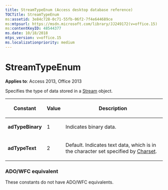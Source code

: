 ```yaml
---
title: StreamTypeEnum (Access desktop database reference)
TOCTitle: StreamTypeEnum
ms:assetid: 3e84c728-0c71-55fb-06f2-7f4e644689ce
ms:mtpsurl: https://msdn.microsoft.com/library/JJ249172(v=office.15)
ms:contentKeyID: 48544377
ms.date: 10/18/2018
mtps_version: v=office.15
ms.localizationpriority: medium
---
```


# StreamTypeEnum

**Applies to**: Access 2013, Office 2013

Specifies the type of data stored in a [Stream](stream-object-ado.md) object.


<table>
<colgroup>
<col />
<col />
<col />
</colgroup>
<thead>
<tr class="header">
<th><p>Constant</p></th>
<th><p>Value</p></th>
<th><p>Description</p></th>
</tr>
</thead>
<tbody>
<tr class="odd">
<td><p><strong>adTypeBinary</strong></p></td>
<td><p>1</p></td>
<td><p>Indicates binary data.</p></td>
</tr>
<tr class="even">
<td><p><strong>adTypeText</strong></p></td>
<td><p>2</p></td>
<td><p>Default. Indicates text data, which is in the character set specified by <a href="charset-property-ado.md">Charset</a>.</p></td>
</tr>
</tbody>
</table>


### ADO/WFC equivalent

These constants do not have ADO/WFC equivalents.


